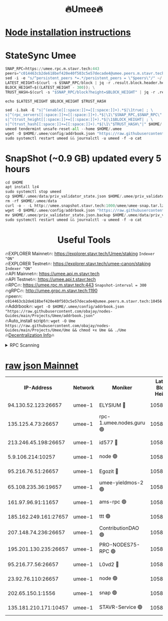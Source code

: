 <h1 align="center"> 🔥Umee🔥</h1>


[Node installation instructions](https://github.com/obajay/nodes-Guides/tree/main/Projects/Umee)
=
# StateSync Umee
```python
SNAP_RPC=https://umee.rpc.m.stavr.tech:443
peers="c014463cb2de618bef420e40f503c5e57decade4@umee.peers.m.stavr.tech:10456"
sed -i -e "s/^persistent_peers *=.*/persistent_peers = \"$peers\"/" ~/.umee/config/config.toml
LATEST_HEIGHT=$(curl -s $SNAP_RPC/block | jq -r .result.block.header.height); \
BLOCK_HEIGHT=$((LATEST_HEIGHT - 300)); \
TRUST_HASH=$(curl -s "$SNAP_RPC/block?height=$BLOCK_HEIGHT" | jq -r .result.block_id.hash)

echo $LATEST_HEIGHT $BLOCK_HEIGHT $TRUST_HASH

sed -i.bak -E "s|^(enable[[:space:]]+=[[:space:]]+).*$|\1true| ; \
s|^(rpc_servers[[:space:]]+=[[:space:]]+).*$|\1\"$SNAP_RPC,$SNAP_RPC\"| ; \
s|^(trust_height[[:space:]]+=[[:space:]]+).*$|\1$BLOCK_HEIGHT| ; \
s|^(trust_hash[[:space:]]+=[[:space:]]+).*$|\1\"$TRUST_HASH\"|" $HOME/.umee/config/config.toml
umeed tendermint unsafe-reset-all --home $HOME/.umee
wget -O $HOME/.umee/config/addrbook.json "https://raw.githubusercontent.com/obajay/nodes-Guides/main/Projects/Umee/addrbook.json"
sudo systemctl restart umeed && journalctl -u umeed -f -o cat
```
# SnapShot (~0.9 GB) updated every 5 hours
```python
cd $HOME
apt install lz4
sudo systemctl stop umeed
cp $HOME/.umee/data/priv_validator_state.json $HOME/.umee/priv_validator_state.json.backup
rm -rf $HOME/.umee/data
curl -o - -L http://umee.snapshot.stavr.tech:1000/umee/umee-snap.tar.lz4 | lz4 -c -d - | tar -x -C $HOME/.umee --strip-components 2
wget -O $HOME/.umee/config/addrbook.json "https://raw.githubusercontent.com/obajay/nodes-Guides/main/Projects/Umee/addrbook.json"
mv $HOME/.umee/priv_validator_state.json.backup $HOME/.umee/data/priv_validator_state.json
sudo systemctl restart umeed && journalctl -u umeed -f -o cat
```
 <h1 align="center"> Useful Tools</h1>

🔥EXPLORER Mainnet🔥:      https://explorer.stavr.tech/Umee/staking             `Indexer "ON"` \
🔥EXPLORER Testnet🔥:        https://explorer.stavr.tech/umee-canon/staking      `Indexer "ON"` \
🔥API Mainnet🔥:                   https://umee.api.m.stavr.tech \
🔥API Testnet🔥:                     https://umee.api.t.stavr.tech \
🔥RPC🔥:                           https://umee.rpc.m.stavr.tech:443                     `Snapshot-interval = 300` \
🔥gRPC🔥:                              http://umee.grpc.m.stavr.tech:1190 \
🔥peer🔥:                     `c014463cb2de618bef420e40f503c5e57decade4@umee.peers.m.stavr.tech:10456` \
🔥Addrbook🔥:    ```wget -O $HOME/.umee/config/addrbook.json "https://raw.githubusercontent.com/obajay/nodes-Guides/main/Projects/Umee/addrbook.json"``` \
🔥Auto_install script🔥: ```wget -O Ume https://raw.githubusercontent.com/obajay/nodes-Guides/main/Projects/Umee/Ume && chmod +x Ume && ./Ume``` \
🔥[Decentralization Info](https://github.com/obajay/StateSync-snapshots/tree/main/Projects/Umee/Decentralization)🔥

<details>
<summary>RPC Scanning</summary>

<h2 align="center"> We scan nodes in real time every 4 hours. And we provide the final result of RPC endpoints.
We cannot influence the operation of these nodes in any way. </h2>


```python
If Voting Power is higher than 0 --> then the Node is a validator of the network and may be subject to attack and be a potential threat to the chain.
```
```python
We marked such validators with a red symbol
```

</details>

[raw json Mainnet](https://rpc-check.umeem.stavr.tech/umeem/rpc-umeem-result.json)
=



<table><tr><th>IP-Address</th><th>Network</th><th>Moniker</th><th>Latest Block Height</th><th>Earliest Block Height</th><th>Catching Up</th><th>Tx Index</th><th>Voting Power</th><th>Scan Time</th></tr><tr><td>94.130.52.123:26657</td><td>umee-1</td><td>ELYSIUM 🔴</td><td>10587754</td><td>3216011</td><td>False</td><td>on</td><td>23124778</td><td>2024-02-14T09:19:28.806932940UTC</td></tr><tr><td>135.125.4.73:26657</td><td>umee-1</td><td>rpc-1.umee.nodes.guru 🟢</td><td>10587754</td><td>5167386</td><td>False</td><td>on</td><td>0</td><td>2024-02-14T09:19:29.118141889UTC</td></tr><tr><td>213.246.45.198:26657</td><td>umee-1</td><td>id577 🔴</td><td>10587741</td><td>7100001</td><td>False</td><td>on</td><td>35114891</td><td>2024-02-14T09:18:16.682984996UTC</td></tr><tr><td>5.9.106.214:10257</td><td>umee-1</td><td>node 🟢</td><td>10587750</td><td>7942001</td><td>False</td><td>on</td><td>0</td><td>2024-02-14T09:19:05.519512200UTC</td></tr><tr><td>95.216.76.51:26657</td><td>umee-1</td><td>Egozit 🔴</td><td>10587754</td><td>8262001</td><td>False</td><td>off</td><td>38497501</td><td>2024-02-14T09:19:28.450300334UTC</td></tr><tr><td>65.108.235.36:19657</td><td>umee-1</td><td>umee-yieldmos-2 🟢</td><td>10587735</td><td>9575548</td><td>False</td><td>on</td><td>0</td><td>2024-02-14T09:17:39.494375652UTC</td></tr><tr><td>161.97.96.91:11657</td><td>umee-1</td><td>ams-rpc 🟢</td><td>10587757</td><td>10352001</td><td>False</td><td>on</td><td>0</td><td>2024-02-14T09:19:47.670298401UTC</td></tr><tr><td>185.162.249.161:27657</td><td>umee-1</td><td>ttt 🟢</td><td>10587748</td><td>10381617</td><td>False</td><td>on</td><td>0</td><td>2024-02-14T09:18:55.982919197UTC</td></tr><tr><td>207.148.74.236:26657</td><td>umee-1</td><td>ContributionDAO 🟢</td><td>10587755</td><td>10484838</td><td>False</td><td>off</td><td>0</td><td>2024-02-14T09:19:36.290607272UTC</td></tr><tr><td>195.201.130.235:26657</td><td>umee-1</td><td>PRO-NODES75-RPC 🟢</td><td>10587749</td><td>10487749</td><td>False</td><td>on</td><td>0</td><td>2024-02-14T09:19:02.346325279UTC</td></tr><tr><td>95.216.77.56:26657</td><td>umee-1</td><td>L0vd2 🔴</td><td>10587757</td><td>10487757</td><td>False</td><td>off</td><td>38404456</td><td>2024-02-14T09:19:47.382498468UTC</td></tr><tr><td>23.92.76.110:26657</td><td>umee-1</td><td>node 🟢</td><td>10587761</td><td>10526001</td><td>False</td><td>on</td><td>0</td><td>2024-02-14T09:20:12.978685077UTC</td></tr><tr><td>202.65.150.1:1556</td><td>umee-1</td><td>snap 🟢</td><td>10587749</td><td>10582011</td><td>False</td><td>on</td><td>0</td><td>2024-02-14T09:19:03.217972668UTC</td></tr><tr><td>135.181.210.171:10457</td><td>umee-1</td><td>STAVR-Service 🟢</td><td>10587755</td><td>10585001</td><td>False</td><td>on</td><td>0</td><td>2024-02-14T09:19:36.657200021UTC</td></tr></table>
